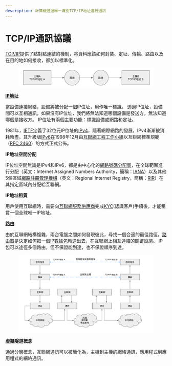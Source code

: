 ```yaml
---
description: 計算機通過唯一識別TCP/IP地址進行通訊
---
```


# TCP/IP通訊協議

[TCP/IP](https://zh.wikipedia.org/wiki/TCP/IP%E5%8D%8F%E8%AE%AE%E6%97%8F)提供了點對點連結的機制，將資料應該如何封裝、定址、傳輸、路由以及在目的地如何接收，都加以標準化。

<figure><img src="../../.gitbook/assets/image (1) (1) (1).png" alt=""><figcaption></figcaption></figure>

[**IP地址**](https://en.wikipedia.org/wiki/IP\_address)

當設備連接網絡，設備將被分配一個IP位址，用作唯一標識。 透過IP位址，設備間可以互相通訊，如果沒有IP位址，我們將無法知道哪個設備是發送方，無法知道哪個是接收方。 IP位址有兩個主要功能：標識設備或網路和定址。

1981年，[IETF](https://www.ietf.org/)定義了32位元IP位址的[IPv4](https://zh.wikipedia.org/wiki/IPv4)，隨著網際網路的發展，IPv4漸漸被消耗殆盡。其升級版[IPv6](https://zh.wikipedia.org/wiki/IPv6)在1998年12月由[互聯網工程工作小組](https://zh.wikipedia.org/zh-hant/%E4%BA%92%E8%81%94%E7%BD%91%E5%B7%A5%E7%A8%8B%E4%BB%BB%E5%8A%A1%E7%BB%84)以互聯網標準規範（[RFC 2460](https://datatracker.ietf.org/doc/html/rfc2460)）的方式正式公佈。

**IP地址空間分配**

IP位址空間無論是IPv4和IPv6，都是由中心化的[網路號碼分配局](https://zh.wikipedia.org/wiki/%E4%BA%92%E8%81%94%E7%BD%91%E5%8F%B7%E7%A0%81%E5%88%86%E9%85%8D%E5%B1%80)，在全球範圍進行分配（英文：Internet Assigned Numbers Authority，簡稱：[IANA](https://en.wikipedia.org/wiki/Internet\_Assigned\_Numbers\_Authority)）以及其他5個區域[網路註冊管理機構](https://zh.wikipedia.org/wiki/%E5%8C%BA%E5%9F%9F%E4%BA%92%E8%81%94%E7%BD%91%E6%B3%A8%E5%86%8C%E7%AE%A1%E7%90%86%E6%9C%BA%E6%9E%84)（英文：Regional Internet Registry，簡稱：[RIR](https://en.wikipedia.org/wiki/Regional\_Internet\_registry)）在其指定區域內分配給互聯網。

**IP地址租賃**

用戶使用互聯網時，需要向[互聯網服務供應商](https://zh.wikipedia.org/wiki/%E4%BA%92%E8%81%94%E7%BD%91%E6%9C%8D%E5%8A%A1%E4%BE%9B%E5%BA%94%E5%95%86)完成[KYC](https://zh.wikipedia.org/wiki/%E8%AA%8D%E8%AD%98%E4%BD%A0%E7%9A%84%E5%AE%A2%E6%88%B6)(認識客戶)手續後，才能租賃一個全球唯一IP地址。

[**路由**](https://zh.wikipedia.org/wiki/%E8%B7%AF%E7%94%B1)

由於互聯網結構複雜，兩台電腦之間如何發現彼此，尋找一個合適的最佳路徑。[路由器](https://zh.wikipedia.org/wiki/%E8%B7%AF%E7%94%B1%E5%99%A8)是決定如何把一個[IP數據包](https://zh.wikipedia.org/wiki/%E7%B6%B2%E8%B7%AF%E5%B0%81%E5%8C%85)轉送出去，在互聯網上相互連結的關鍵設施。 IP包可以途徑多個路由，但不保證能到達，也不保證順序到達。

<figure><img src="../../.gitbook/assets/image (2) (1).png" alt=""><figcaption></figcaption></figure>

**虛擬隧道概念**

通過分層概念，互聯網通訊可以被簡化為，主機到主機的網絡通訊，應用程式到應用程式的網絡通訊。
